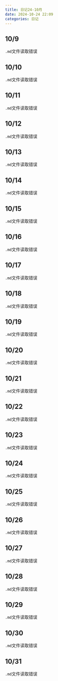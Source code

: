 ```yaml
---
title: 日记24-10月
date: 2024-10-24 22:09
categories: 日记
---
```

## 10/9
`.md`文件读取错误
## 10/10
`.md`文件读取错误
## 10/11
`.md`文件读取错误
## 10/12
`.md`文件读取错误
## 10/13
`.md`文件读取错误
## 10/14
`.md`文件读取错误
## 10/15
`.md`文件读取错误
## 10/16
`.md`文件读取错误
## 10/17
`.md`文件读取错误
## 10/18
`.md`文件读取错误
## 10/19
`.md`文件读取错误
## 10/20
`.md`文件读取错误
## 10/21
`.md`文件读取错误
## 10/22
`.md`文件读取错误
## 10/23
`.md`文件读取错误
## 10/24
`.md`文件读取错误
## 10/25
`.md`文件读取错误
## 10/26
`.md`文件读取错误
## 10/27
`.md`文件读取错误
## 10/28
`.md`文件读取错误
## 10/29
`.md`文件读取错误
## 10/30
`.md`文件读取错误
## 10/31
`.md`文件读取错误
